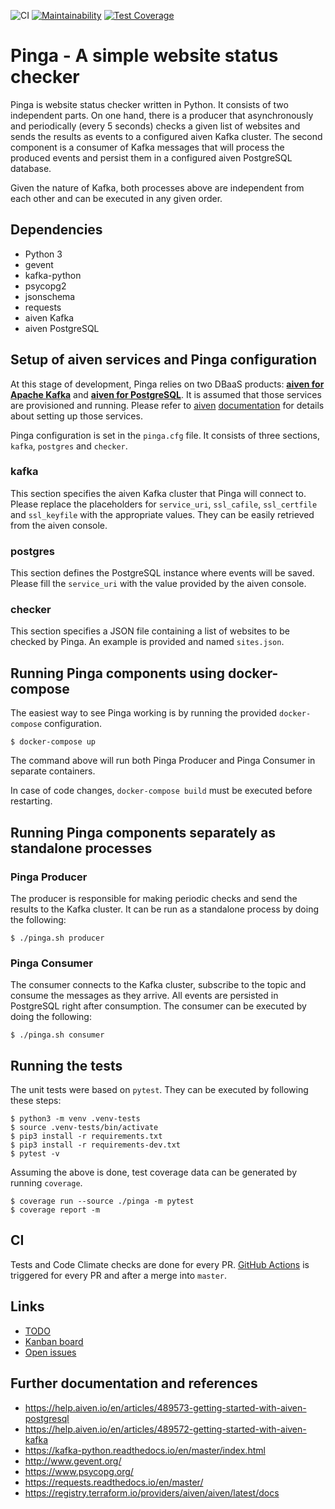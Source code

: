 ![CI](https://github.com/promulo/pinga/workflows/CI/badge.svg) [![Maintainability](https://api.codeclimate.com/v1/badges/0c81b87985e948b90544/maintainability)](https://codeclimate.com/github/promulo/pinga/maintainability) [![Test Coverage](https://api.codeclimate.com/v1/badges/0c81b87985e948b90544/test_coverage)](https://codeclimate.com/github/promulo/pinga/test_coverage)

# Pinga - A simple website status checker

Pinga is website status checker written in Python. It consists of two independent parts.
On one hand, there is a producer that asynchronously and periodically (every 5 seconds)
checks a given list of websites and sends the results as events to a configured aiven Kafka
cluster. The second component is a consumer of Kafka messages that will process the produced
events and persist them in a configured aiven PostgreSQL database.

Given the nature of Kafka, both processes above are independent from each other and can be
executed in any given order.

## Dependencies

* Python 3
* gevent
* kafka-python
* psycopg2
* jsonschema
* requests
* aiven Kafka
* aiven PostgreSQL

## Setup of aiven services and Pinga configuration

At this stage of development, Pinga relies on two DBaaS products: [**aiven for Apache Kafka**](https://aiven.io/kafka) and [**aiven for PostgreSQL**](https://aiven.io/postgresql). It is assumed that those services are provisioned and running. Please refer to [aiven](https://help.aiven.io/en/articles/489573-getting-started-with-aiven-postgresql)
[documentation](https://help.aiven.io/en/articles/489572-getting-started-with-aiven-kafka) for
details about setting up those services.

Pinga configuration is set in the `pinga.cfg` file. It consists of three sections, `kafka`,
`postgres` and `checker`.

### kafka
This section specifies the aiven Kafka cluster that Pinga will connect to. Please replace the
placeholders for `service_uri`, `ssl_cafile`, `ssl_certfile` and `ssl_keyfile` with the appropriate
values. They can be easily retrieved from the aiven console.

### postgres
This section defines the PostgreSQL instance where events will be saved. Please fill the
`service_uri` with the value provided by the aiven console.

### checker
This section specifies a JSON file containing a list of websites to be checked by Pinga. An example
is provided and named `sites.json`.

## Running Pinga components using docker-compose

The easiest way to see Pinga working is by running the provided `docker-compose` configuration.
```
$ docker-compose up
```
The command above will run both Pinga Producer and Pinga Consumer in separate containers.

In case of code changes, `docker-compose build` must be executed before restarting.

## Running Pinga components separately as standalone processes

### Pinga Producer

The producer is responsible for making periodic checks and send the results to the Kafka cluster.
It can be run as a standalone process by doing the following:
```
$ ./pinga.sh producer
```

### Pinga Consumer

The consumer connects to the Kafka cluster, subscribe to the topic and consume the messages as
they arrive. All events are persisted in PostgreSQL right after consumption. The consumer can
be executed by doing the following:
```
$ ./pinga.sh consumer
```

## Running the tests

The unit tests were based on `pytest`. They can be executed by following these steps:
```
$ python3 -m venv .venv-tests
$ source .venv-tests/bin/activate
$ pip3 install -r requirements.txt
$ pip3 install -r requirements-dev.txt
$ pytest -v
```
Assuming the above is done, test coverage data can be generated by running `coverage`.
```
$ coverage run --source ./pinga -m pytest
$ coverage report -m
```

## CI

Tests and Code Climate checks are done for every PR. [GitHub Actions](https://github.com/promulo/pinga/actions) is triggered for every PR and after a merge into `master`.

## Links

* [TODO](https://github.com/promulo/pinga/blob/master/TODO.md)
* [Kanban board](https://github.com/promulo/pinga/projects/1)
* [Open issues](https://github.com/promulo/pinga/issues)

## Further documentation and references

* https://help.aiven.io/en/articles/489573-getting-started-with-aiven-postgresql
* https://help.aiven.io/en/articles/489572-getting-started-with-aiven-kafka
* https://kafka-python.readthedocs.io/en/master/index.html
* http://www.gevent.org/
* https://www.psycopg.org/
* https://requests.readthedocs.io/en/master/
* https://registry.terraform.io/providers/aiven/aiven/latest/docs
